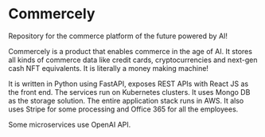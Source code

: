 # Commercely
Repository for the commerce platform of the future powered by AI!

Commercely is a product that enables commerce in the age of AI. It stores all kinds of commerce data like credit cards, cryptocurrencies and next-gen cash NFT equivalents. It is literally a money making machine!

It is written in Python using FastAPI, exposes REST APIs with React JS as the front end. The services run on Kubernetes clusters. It uses Mongo DB as the storage solution. The entire application stack runs in AWS. It also uses Stripe for some processing and Office 365 for all the employees.

Some microservices use OpenAI API.
